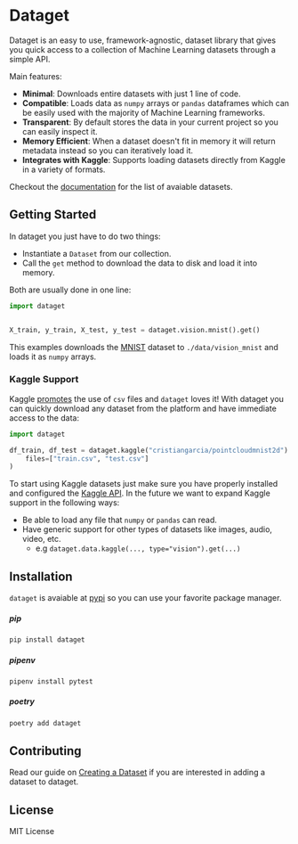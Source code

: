 # Dataget

Dataget is an easy to use, framework-agnostic, dataset library that gives you quick access to a collection of Machine Learning datasets through a simple API.

Main features:

* **Minimal**: Downloads entire datasets with just 1 line of code.
* **Compatible**: Loads data as `numpy` arrays or `pandas` dataframes which can be easily used with the majority of Machine Learning frameworks.
* **Transparent**: By default stores the data in your current project so you can easily inspect it.
* **Memory Efficient**: When a dataset doesn't fit in memory it will return metadata instead so you can iteratively load it.
* **Integrates with Kaggle**: Supports loading datasets directly from Kaggle in a variety of formats.

Checkout the [documentation](https://cgarciae.github.io/dataget/) for the list of avaiable datasets.

## Getting Started

In dataget you just have to do two things:

* Instantiate a `Dataset` from our collection.
* Call the `get` method to download the data to disk and load it into memory.

Both are usually done in one line:

```python
import dataget


X_train, y_train, X_test, y_test = dataget.vision.mnist().get()
```

This examples downloads the [MNIST](http://yann.lecun.com/exdb/mnist/) dataset to `./data/vision_mnist` and loads it as `numpy` arrays.

### Kaggle Support

Kaggle [promotes](https://www.kaggle.com/docs/datasets#supported-file-types) the use of `csv` files and `dataget` loves it! With dataget you can quickly download any dataset from the platform and have immediate access to the data:

```python
import dataget

df_train, df_test = dataget.kaggle("cristiangarcia/pointcloudmnist2d").get(
    files=["train.csv", "test.csv"]
)
```
To start using Kaggle datasets just make sure you have properly installed and configured the [Kaggle API](https://github.com/Kaggle/kaggle-api). In the future we want to expand Kaggle support in the following ways:

* Be able to load any file that `numpy` or `pandas` can read.
* Have generic support for other types of datasets like images, audio, video, etc. 
    * e.g `dataget.data.kaggle(..., type="vision").get(...)`


## Installation

`dataget` is avaiable at [pypi](https://pypi.org/) so you can use your favorite package manager.

##### pip
```bash
pip install dataget
```

##### pipenv
```bash
pipenv install pytest
```
##### poetry
```bash
poetry add dataget
```

## Contributing

Read our guide on [Creating a Dataset](https://cgarciae.github.io/dataget/dataset/) if you are interested in adding a dataset to dataget.

## License
MIT License